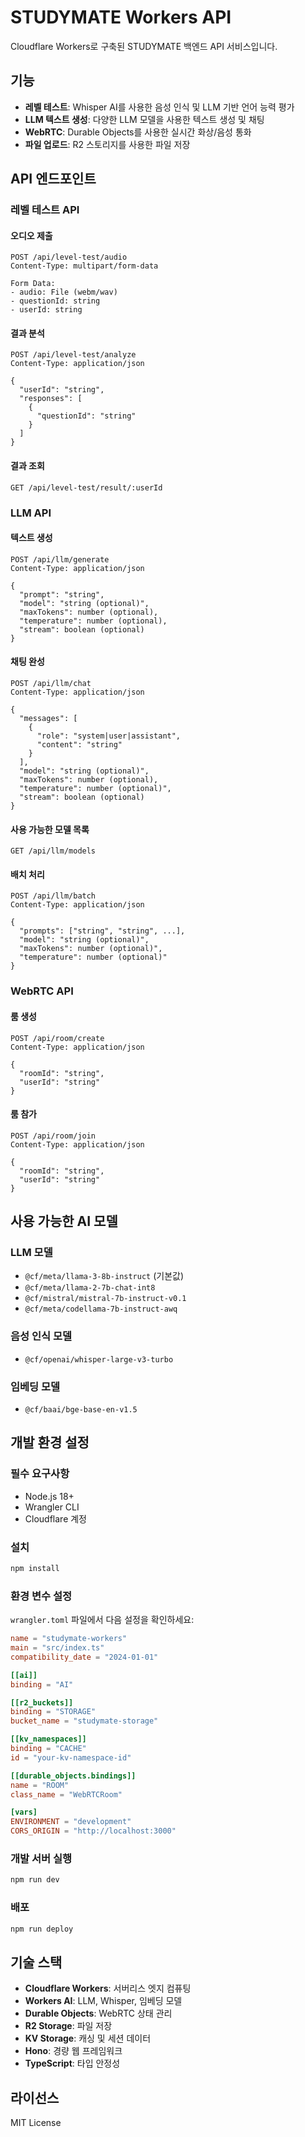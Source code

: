# STUDYMATE Workers API

Cloudflare Workers로 구축된 STUDYMATE 백엔드 API 서비스입니다.

## 기능

- **레벨 테스트**: Whisper AI를 사용한 음성 인식 및 LLM 기반 언어 능력 평가
- **LLM 텍스트 생성**: 다양한 LLM 모델을 사용한 텍스트 생성 및 채팅
- **WebRTC**: Durable Objects를 사용한 실시간 화상/음성 통화
- **파일 업로드**: R2 스토리지를 사용한 파일 저장

## API 엔드포인트

### 레벨 테스트 API

#### 오디오 제출
```http
POST /api/level-test/audio
Content-Type: multipart/form-data

Form Data:
- audio: File (webm/wav)
- questionId: string
- userId: string
```

#### 결과 분석
```http
POST /api/level-test/analyze
Content-Type: application/json

{
  "userId": "string",
  "responses": [
    {
      "questionId": "string"
    }
  ]
}
```

#### 결과 조회
```http
GET /api/level-test/result/:userId
```

### LLM API

#### 텍스트 생성
```http
POST /api/llm/generate
Content-Type: application/json

{
  "prompt": "string",
  "model": "string (optional)",
  "maxTokens": number (optional),
  "temperature": number (optional),
  "stream": boolean (optional)
}
```

#### 채팅 완성
```http
POST /api/llm/chat
Content-Type: application/json

{
  "messages": [
    {
      "role": "system|user|assistant",
      "content": "string"
    }
  ],
  "model": "string (optional)",
  "maxTokens": number (optional),
  "temperature": number (optional)",
  "stream": boolean (optional)
}
```

#### 사용 가능한 모델 목록
```http
GET /api/llm/models
```

#### 배치 처리
```http
POST /api/llm/batch
Content-Type: application/json

{
  "prompts": ["string", "string", ...],
  "model": "string (optional)",
  "maxTokens": number (optional)",
  "temperature": number (optional)"
}
```

### WebRTC API

#### 룸 생성
```http
POST /api/room/create
Content-Type: application/json

{
  "roomId": "string",
  "userId": "string"
}
```

#### 룸 참가
```http
POST /api/room/join
Content-Type: application/json

{
  "roomId": "string",
  "userId": "string"
}
```

## 사용 가능한 AI 모델

### LLM 모델
- `@cf/meta/llama-3-8b-instruct` (기본값)
- `@cf/meta/llama-2-7b-chat-int8`
- `@cf/mistral/mistral-7b-instruct-v0.1`
- `@cf/meta/codellama-7b-instruct-awq`

### 음성 인식 모델
- `@cf/openai/whisper-large-v3-turbo`

### 임베딩 모델
- `@cf/baai/bge-base-en-v1.5`

## 개발 환경 설정

### 필수 요구사항
- Node.js 18+
- Wrangler CLI
- Cloudflare 계정

### 설치
```bash
npm install
```

### 환경 변수 설정
`wrangler.toml` 파일에서 다음 설정을 확인하세요:

```toml
name = "studymate-workers"
main = "src/index.ts"
compatibility_date = "2024-01-01"

[[ai]]
binding = "AI"

[[r2_buckets]]
binding = "STORAGE"
bucket_name = "studymate-storage"

[[kv_namespaces]]
binding = "CACHE"
id = "your-kv-namespace-id"

[[durable_objects.bindings]]
name = "ROOM"
class_name = "WebRTCRoom"

[vars]
ENVIRONMENT = "development"
CORS_ORIGIN = "http://localhost:3000"
```

### 개발 서버 실행
```bash
npm run dev
```

### 배포
```bash
npm run deploy
```

## 기술 스택

- **Cloudflare Workers**: 서버리스 엣지 컴퓨팅
- **Workers AI**: LLM, Whisper, 임베딩 모델
- **Durable Objects**: WebRTC 상태 관리
- **R2 Storage**: 파일 저장
- **KV Storage**: 캐싱 및 세션 데이터
- **Hono**: 경량 웹 프레임워크
- **TypeScript**: 타입 안정성

## 라이선스

MIT License